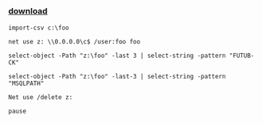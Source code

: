 ﻿---
pid:            5286
parent:         0
children:       
poster:         paperkup
title:          
date:           2014-07-05 14:34:55
description:    
format:         posh
---

# 

### [download](5286.ps1)  



```posh
import-csv c:\foo

net use z: \\0.0.0.0\c$ /user:foo foo

select-object -Path "z:\foo" -last 3 | select-string -pattern "FUTUB-CK"

select-object -Path "z:\foo" -last-3 | select-string -pattern "MSQLPATH"

Net use /delete z:

pause

```
